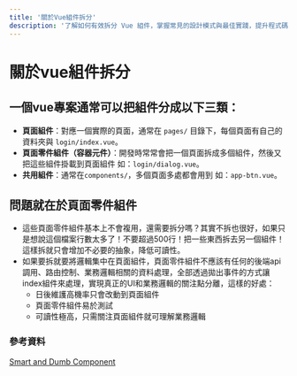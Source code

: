 ```yaml
---
title: '關於Vue組件拆分'
description: '了解如何有效拆分 Vue 組件，掌握常見的設計模式與最佳實踐，提升程式碼維護性與可讀性。'
---
```

# 關於vue組件拆分
## 一個vue專案通常可以把組件分成以下三類：
- **頁面組件**：對應一個實際的頁面，通常在 `pages/` 目錄下，每個頁面有自己的資料夾與 `login/index.vue`。
- **頁面零件組件（容器元件）**：開發時常常會把一個頁面拆成多個組件，然後又把這些組件掛載到頁面組件 如：`login/dialog.vue`。
- **共用組件**：通常在`components/`，多個頁面多處都會用到 如：`app-btn.vue`。
## 問題就在於**頁面零件組件**
- 這些頁面零件組件基本上不會複用，還需要拆分嗎？其實不拆也很好，如果只是想說這個檔案行數太多了！不要超過500行！把一些東西拆去另一個組件！這樣拆就只會增加不必要的抽象，降低可讀性。
- 如果要拆就要將邏輯集中在頁面組件，頁面零件組件不應該有任何的後端api調用、路由控制、業務邏輯相關的資料處理，全部透過拋出事件的方式讓index組件來處理，實現真正的UI和業務邏輯的關注點分離，這樣的好處：
  - 日後維護高機率只會改動到頁面組件
  - 頁面零件組件易於測試
  - 可讀性極高，只需關注頁面組件就可理解業務邏輯


### 參考資料
[Smart and Dumb Component](https://dev.to/chris_bertrand/coding-concepts-smart-vs-dumb-components-112g)
